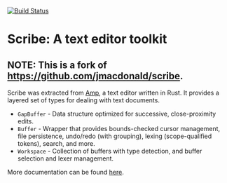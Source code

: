 [![Build Status](https://travis-ci.org/jmacdonald/scribe.svg?branch=master)](https://travis-ci.org/jmacdonald/scribe)

# Scribe: A text editor toolkit

## NOTE: This is a fork of https://github.com/jmacdonald/scribe.

Scribe was extracted from [Amp](https://amp.rs), a text editor written in Rust.
It provides a layered set of types for dealing with text documents.

* `GapBuffer` - Data structure optimized for successive, close-proximity edits.
* `Buffer` - Wrapper that provides bounds-checked cursor management, file
  persistence, undo/redo (with grouping), lexing (scope-qualified tokens),
  search, and more.
* `Workspace` - Collection of buffers with type detection, and buffer selection
  and lexer management.

More documentation can be found [here](https://docs.rs/scribe).
